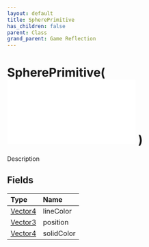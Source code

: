 ```yaml
---
layout: default
title: SpherePrimitive
has_children: false
parent: Class
grand_parent: Game Reflection
---
```

# SpherePrimitive( ![ Primitive ](/game-reflection/classes/primitive.md) )
Description 

## Fields
| Type | Name |
|:-------------|:--------------|
| [Vector4](/game-reflection/classes/vector4.md) | lineColor |
| [Vector3](/game-reflection/classes/vector3.md) | position |
| [Vector4](/game-reflection/classes/vector4.md) | solidColor |
